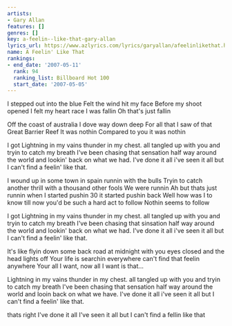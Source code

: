 ```yaml
---
artists:
- Gary Allan
features: []
genres: []
key: a-feelin--like-that-gary-allan
lyrics_url: https://www.azlyrics.com/lyrics/garyallan/afeelinlikethat.html
name: A Feelin' Like That
rankings:
- end_date: '2007-05-11'
  rank: 94
  ranking_list: Billboard Hot 100
  start_date: '2007-05-05'
---
```


I stepped out into the blue
Felt the wind hit my face
Before my shoot opened I felt my heart race
I was fallin
Oh that's just fallin

Off the coast of australia 
I dove way down deep 
For all that I saw of that Great Barrier Reef 
It was nothin 
Compared to you it was nothin


I got Lightning in my vains 
thunder in my chest.
all tangled up with you and tryin to catch my breath
I've been chasing that sensation half way 
around the world and lookin' back
on what we had.
I've done it all i've seen it all but I can't find a feelin' like that.


I wound up in some town in spain
runnin with the bulls 
Tryin to catch another thrill with a thousand other fools
We were runnin 
Ah but thats just runnin 
when I started pushin 30 
it started pushin back
Well how was I to know till now you'd be such a hard act to follow
Nothin seems to follow

 
I got Lightning in my vains 
thunder in my chest.
all tangled up with you and tryin to catch my breath
I've been chasing that sinsation half way 
around the world and lookin' back
on what we had.
I've done it all i've seen it all but I can't find a feelin' like that.

It's like flyin down some back road at midnight 
with you eyes closed and the head lights off 
Your life is searchin everywhere can't find that feelin anywhere 
Your all I want, now all I want is that...

Lightning in my vains 
thunder in my chest.
all tangled up with you and tryin to catch my breath
I've been chasing that sensation half way 
around the world and looin back
on what we have.
I've done it all i've seen it all but I can't find a feelin' like that.

thats right I've done it all 
I've seen it all but I can't find a fellin like that



